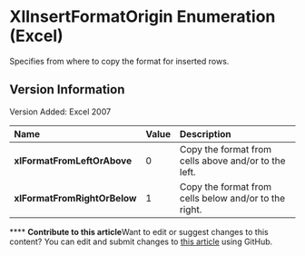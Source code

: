 
# XlInsertFormatOrigin Enumeration (Excel)

Specifies from where to copy the format for inserted rows.


## Version Information

Version Added: Excel 2007 



|**Name**|**Value**|**Description**|
|:-----|:-----|:-----|
| **xlFormatFromLeftOrAbove**|0|Copy the format from cells above and/or to the left.|
| **xlFormatFromRightOrBelow**|1|Copy the format from cells below and/or to the right.|

****   **Contribute to this article**Want to edit or suggest changes to this content? You can edit and submit changes to  [this article](https://github.com/jhershey00/VBA_Excel_Test/OpenXMLCon/articles/22e192ab-f0da-e680-067c-89e2aa171ff8.md) using GitHub.

